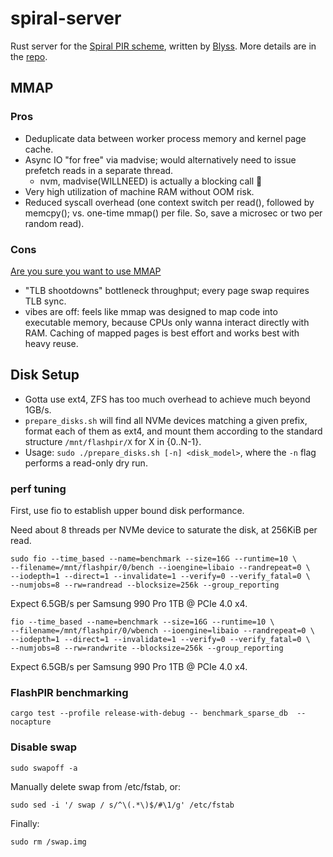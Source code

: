 # spiral-server

Rust server for the [Spiral PIR scheme](https://eprint.iacr.org/2022/368), written by [Blyss](https://blyss.dev). More details are in the [repo](https://github.com/blyssprivacy/sdk).

## MMAP

### Pros

- Deduplicate data between worker process memory and kernel page cache.
- Async IO "for free" via madvise; would alternatively need to issue prefetch reads in a separate thread.
    - nvm, madvise(WILLNEED) is actually a blocking call 🤷
- Very high utilization of machine RAM without OOM risk.
- Reduced syscall overhead (one context switch per read(), followed by memcpy(); vs. one-time mmap() per file. So, save a microsec or two per random read).

### Cons

[Are you sure you want to use MMAP](https://db.cs.cmu.edu/mmap-cidr2022/)
- "TLB shootdowns" bottleneck throughput; every page swap requires TLB sync.
- vibes are off: feels like mmap was designed to map code into executable memory, because CPUs only wanna interact directly with RAM. Caching of mapped pages is best effort and works best with heavy reuse.


## Disk Setup

- Gotta use ext4, ZFS has too much overhead to achieve much beyond 1GB/s.
- `prepare_disks.sh` will find all NVMe devices matching a given prefix, format each of them as ext4, and mount them according to the standard structure `/mnt/flashpir/X` for X in {0..N-1}.
- Usage: `sudo ./prepare_disks.sh [-n] <disk_model>`, where the `-n` flag performs a read-only dry run.

### perf tuning

First, use fio to establish upper bound disk performance.

Need about 8 threads per NVMe device to saturate the disk, at 256KiB per read.

```
sudo fio --time_based --name=benchmark --size=16G --runtime=10 \
--filename=/mnt/flashpir/0/bench --ioengine=libaio --randrepeat=0 \
--iodepth=1 --direct=1 --invalidate=1 --verify=0 --verify_fatal=0 \
--numjobs=8 --rw=randread --blocksize=256k --group_reporting
```
Expect 6.5GB/s per Samsung 990 Pro 1TB @ PCIe 4.0 x4.

```
fio --time_based --name=benchmark --size=16G --runtime=10 \
--filename=/mnt/flashpir/0/wbench --ioengine=libaio --randrepeat=0 \
--iodepth=1 --direct=1 --invalidate=1 --verify=0 --verify_fatal=0 \
--numjobs=8 --rw=randwrite --blocksize=256k --group_reporting
```
Expect 6.5GB/s per Samsung 990 Pro 1TB @ PCIe 4.0 x4.



### FlashPIR benchmarking

```
cargo test --profile release-with-debug -- benchmark_sparse_db  --nocapture
```


### Disable swap
```
sudo swapoff -a
```

Manually delete swap from /etc/fstab, or:
```
sudo sed -i '/ swap / s/^\(.*\)$/#\1/g' /etc/fstab
```
Finally:
```
sudo rm /swap.img
```

